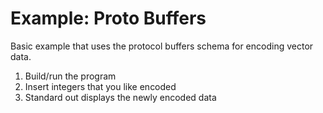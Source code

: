 # Example: Proto Buffers

Basic example that uses the protocol buffers schema for encoding vector data.

1. Build/run the program
2. Insert integers that you like encoded
3. Standard out displays the newly encoded data